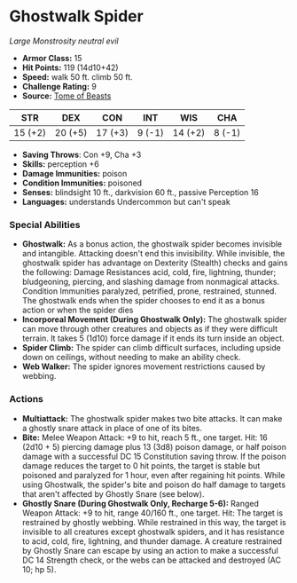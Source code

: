# Ghostwalk Spider

*Large* *Monstrosity* *neutral evil*

- **Armor Class:** 15
- **Hit Points:** 119 (14d10+42)
- **Speed:** walk 50 ft. climb 50 ft.
- **Challenge Rating:** 9
- **Source:** [Tome of Beasts](https://koboldpress.com/kpstore/product/tome-of-beasts-for-5th-edition-print/)

| STR | DEX | CON | INT | WIS | CHA |
| --- | --- | --- | --- | --- | --- |
| 15 (+2) | 20 (+5) | 17 (+3) | 9 (-1) | 14 (+2) | 8 (-1) |

- **Saving Throws**: Con +9, Cha +3
- **Skills:** perception +6
- **Damage Immunities:** poison
- **Condition Immunities:** poisoned
- **Senses:** blindsight 10 ft., darkvision 60 ft., passive Perception 16
- **Languages:** understands Undercommon but can't speak
### Special Abilities
- **Ghostwalk:** As a bonus action, the ghostwalk spider becomes invisible and intangible. Attacking doesn't end this invisibility. While invisible, the ghostwalk spider has advantage on Dexterity (Stealth) checks and gains the following: Damage Resistances acid, cold, fire, lightning, thunder; bludgeoning, piercing, and slashing damage from nonmagical attacks. Condition Immunities paralyzed, petrified, prone, restrained, stunned. The ghostwalk ends when the spider chooses to end it as a bonus action or when the spider dies
- **Incorporeal Movement (During Ghostwalk Only):** The ghostwalk spider can move through other creatures and objects as if they were difficult terrain. It takes 5 (1d10) force damage if it ends its turn inside an object.
- **Spider Climb:** The spider can climb difficult surfaces, including upside down on ceilings, without needing to make an ability check.
- **Web Walker:** The spider ignores movement restrictions caused by webbing.
### Actions
- **Multiattack:** The ghostwalk spider makes two bite attacks. It can make a ghostly snare attack in place of one of its bites.
- **Bite:** Melee Weapon Attack: +9 to hit, reach 5 ft., one target. Hit: 16 (2d10 + 5) piercing damage plus 13 (3d8) poison damage, or half poison damage with a successful DC 15 Constitution saving throw. If the poison damage reduces the target to 0 hit points, the target is stable but poisoned and paralyzed for 1 hour, even after regaining hit points. While using Ghostwalk, the spider's bite and poison do half damage to targets that aren't affected by Ghostly Snare (see below).
- **Ghostly Snare (During Ghostwalk Only, Recharge 5-6):** Ranged Weapon Attack: +9 to hit, range 40/160 ft., one target. Hit: The target is restrained by ghostly webbing. While restrained in this way, the target is invisible to all creatures except ghostwalk spiders, and it has resistance to acid, cold, fire, lightning, and thunder damage. A creature restrained by Ghostly Snare can escape by using an action to make a successful DC 14 Strength check, or the webs can be attacked and destroyed (AC 10; hp 5).
